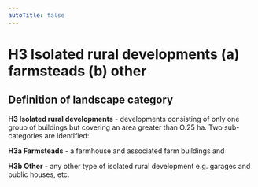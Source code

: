 ```yaml
---
autoTitle: false
---
```


# H3 Isolated rural developments (a) farmsteads (b) other

## Definition of landscape category

**H3 Isolated rural developments** - developments consisting of only one group  of buildings but covering an area greater than O.25 ha. Two sub-categories are identified: 

**H3a Farmsteads** - a farmhouse and associated farm buildings and 

**H3b Other** - any other type of isolated rural development e.g. garages and public houses, etc.